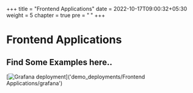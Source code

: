+++
title = "Frontend Applications"
date = 2022-10-17T09:00:32+05:30
weight = 5
chapter = true
pre = "<b> </b>"
+++

# Frontend Applications

## Find Some Examples here..

 [![Grafana deployment](https://img.shields.io/badge/Grafana_deployment-1DA1F2?style=for-the-badge&logo=grafana&logoColor=white)]('demo_deployments/Frontend Applications/grafana')
